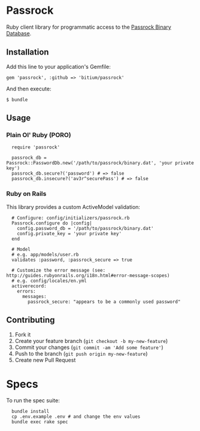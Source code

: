 # Passrock

Ruby client library for programmatic access to the [Passrock Binary Database](https://www.passrock.com/demo.php).


## Installation

Add this line to your application's Gemfile:

    gem 'passrock', :github => 'bitium/passrock'

And then execute:

    $ bundle


## Usage

### Plain Ol' Ruby (PORO)

      require 'passrock'

      passrock_db = Passrock::PasswordDb.new('/path/to/passrock/binary.dat', 'your private key')
      passrock_db.secure?('password') # => false
      passrock_db.insecure?('av3r^securePass') # => false


### Ruby on Rails

This library provides a custom ActiveModel validation:

      # Configure: config/initializers/passrock.rb
      Passrock.configure do |config|
        config.password_db = '/path/to/passrock/binary.dat'
        config.private_key = 'your private key'
      end

      # Model
      # e.g. app/models/user.rb
      validates :password, :passrock_secure => true

      # Customize the error message (see: http://guides.rubyonrails.org/i18n.html#error-message-scopes)
      # e.g. config/locales/en.yml
      activerecord:
        errors:
          messages:
            passrock_secure: "appears to be a commonly used password"


## Contributing

1. Fork it
2. Create your feature branch (`git checkout -b my-new-feature`)
3. Commit your changes (`git commit -am 'Add some feature'`)
4. Push to the branch (`git push origin my-new-feature`)
5. Create new Pull Request


# Specs

To run the spec suite:

      bundle install
      cp .env.example .env # and change the env values
      bundle exec rake spec
